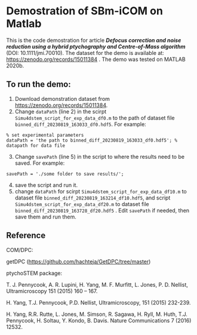# Demostration of SBm-iCOM on Matlab

This is the code demostration for article ___Defocus correction and noise reduction using a hybrid ptychography and Centre-of-Mass algorithm___ (DOI: 10.1111/jmi.70010). The dataset for the demo is available at: https://zenodo.org/records/15011384 . The demo was tested on MATLAB 2020b.

## To run the demo:

1. Download demonstration dataset from https://zenodo.org/records/15011384.
2. Change `dataPath` (line 2) in the scirpt `Simu4dstem_script_for_exp_data_df0.m` to the path of dataset file `binned_diff_20230819_163033_df0.hdf5`. For example:

  ```
  % set experimental parameters
  dataPath = 'the path to binned_diff_20230819_163033_df0.hdf5'; % datapath for data file
  ```
3. Change `savePath` (line 5) in the script to where the results need to be saved. For example:

  ```
  savePath = './some folder to save results/';
  ```

4. save the script and run it.
5. change `dataPath` for scirpt `Simu4dstem_script_for_exp_data_df10.m` to dataset file `binned_diff_20230819_163214_df10.hdf5`, and script `Simu4dstem_script_for_exp_data_df20.m` to dataset file `binned_diff_20230819_163728_df20.hdf5` . Edit `savePath` if needed, then save them and run them.

## Reference

COM/DPC:

getDPC (https://github.com/hachteja/GetDPC/tree/master)

ptychoSTEM package:

T. J. Pennycook, A. R. Lupini, H. Yang, M. F. Murfitt, L. Jones, P. D. Nellist, Ultramicroscopy 151 (2015) 160 – 167.

H. Yang, T.J. Pennycook, P.D. Nellist, Ultramicroscopy, 151 (2015) 232-239.

H. Yang, R.R. Rutte, L. Jones, M. Simson, R. Sagawa, H. Ryll, M. Huth, T.J. Pennycook, H. Soltau, Y. Kondo, B. Davis. Nature Communications 7 (2016) 12532.
